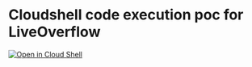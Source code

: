 # Cloudshell code execution poc for LiveOverflow

[![Open in Cloud Shell](https://gstatic.com/cloudssh/images/open-btn.png)](https://console.cloud.google.com/cloudshell/open?git_repo=https://github.com/offensi/LiveOverflow-cloudshell-poct&open_in_editor=LiveOverflow.java)